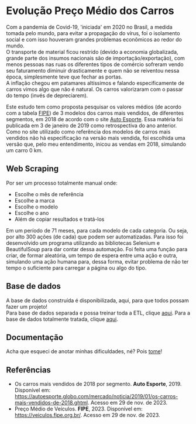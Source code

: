 # Evolução Preço Médio dos Carros

Com a pandemia de Covid-19, 'iniciada' em 2020 no Brasil, a medida tomada pelo mundo, para evitar a propagação do vírus, foi o isolamento social e com isso houveram grandes problemas econômicos ao redor do mundo.  
O transporte de material ficou restrido (devido a economia globalizada, grande parte dos insumos nacionais são de importação/exportação), com menos pessoas nas ruas os diferentes tipos de comércio sofreram vendo seu faturamento diminuir drasticamente e quem não se reiventou nessa época, simplesmente teve que fechar as portas.  
A inflação chegou em patamares altíssimos e falando especificamente de carros vimos algo que não é natural. Os carros valorizaram com o passar do tempo (invés de depreciarem). 

Este estudo tem como proposta pesquisar os valores médios (de acordo com a tabela [FIPE](https://veiculos.fipe.org.br/)) de 3 modelos dos carros mais vendidos, de diferentes segmentos, em 2018 de acordo com o site [Auto Esporte](https://autoesporte.globo.com/mercado/noticia/2019/01/os-carros-mais-vendidos-de-2018.ghtml). Essa matéria foi publicada em 3 de janeiro de 2019 como retrospectiva do ano anterior.  
Como no site utilizado como referência dos modelos de carros mais vendidos não há especificação na versão mais vendida, foi escolhida uma versão que, pelo meu entendimento, inicou as vendas em 2018, simulando um carro 0 km.

## Web Scraping
Por ser um processo totalmente manual onde:  
* Escolhe o mês de referência
* Escolhe a marca
* Escolhe o modelo
* Escolhe o ano
* Além de copiar resultados e tratá-los

Em um período de 71 meses, para cada modelo de cada categoria. Ou seja, por alto 300 ações (de cada) que podem ser automatizadas.
Para isso foi desenvolvido um programa utilizando as bibliotecas Selenium e BeautifulSoup para dar contar dessa automação. Foi feita uma função para criar, de formar aleatória, um tempo de espera entre uma ação e outra, simulando uma ação humana para, dessa forma, evitar problema de não ter tempo o suficiente para carregar a página ou algo do tipo.

## Base de dados
A base de dados construída é disponibilizada, aqui, para que todos possam fazer um projeto!  
Para base de dados separada e possa treinar toda a ETL, clique [aqui](https://github.com/jeantorre/dados_FIPE/tree/main/dbs_individuais). Para a base de dados totalmente tratada, clique [aqui](https://github.com/jeantorre/dados_FIPE/tree/main/documents).

## Documentação
Acha que esqueci de anotar minhas dificuldades, né? Pois [tome](https://github.com/jeantorre/dados_FIPE/blob/main/documents/README_FIPE.md)!

## Referências
* Os carros mais vendidos de 2018 por segmento. **Auto Esporte**, 2019. Disponível em: <https://autoesporte.globo.com/mercado/noticia/2019/01/os-carros-mais-vendidos-de-2018.ghtml>. Acesso em 29 de nov. de 2023.
* Preço Médio de Veículos. **FIPE**, 2023. Disponível em: <https://veiculos.fipe.org.br/>. Acesso em 29 de nov. de 2023.
